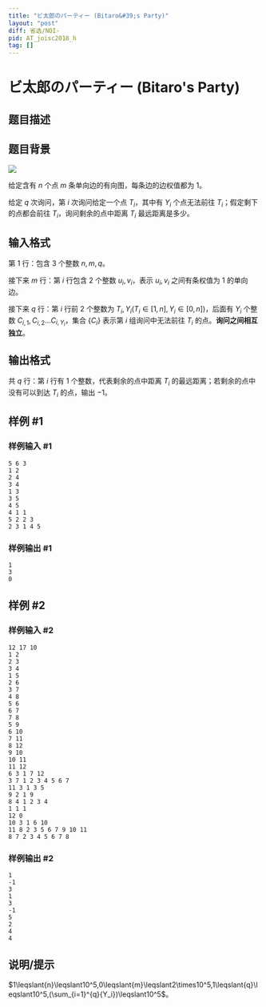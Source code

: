 ```yaml
---
title: "ビ太郎のパーティー (Bitaro&#39;s Party)"
layout: "post"
diff: 省选/NOI-
pid: AT_joisc2018_h
tag: []
---
```


# ビ太郎のパーティー (Bitaro&#39;s Party)

## 题目描述

## 题目背景

![](https://cdn.luogu.com.cn/upload/image_hosting/cqzxwjey.png)


给定含有 $n$ 个点 $m$ 条单向边的有向图，每条边的边权值都为 $1$。

给定 $q$ 次询问，第 $i$ 次询问给定一个点 $T_i$，其中有 $Y_i$ 个点无法前往 $T_i$；假定剩下的点都会前往 $T_i$，询问剩余的点中距离 $T_i$ 最远距离是多少。

## 输入格式

第 $1$ 行：包含 $3$ 个整数 $n,m,q$。

接下来 $m$ 行：第 $i$ 行包含 $2$ 个整数 $u_i,v_i$，表示 $u_i,v_i$ 之间有条权值为 $1$ 的单向边。

接下来 $q$ 行：第 $i$ 行前 $2$ 个整数为 $T_i,Y_i(T_i\in[1,n],Y_i\in[0,n])$，后面有 $Y_i$ 个整数 $C_{i,1},C_{i,2}\dots C_{i,Y_i}$，集合 $\{C_i\}$ 表示第 $i$ 组询问中无法前往 $T_i$ 的点。**询问之间相互独立**。

## 输出格式

共 $q$ 行：第 $i$ 行有 $1$ 个整数，代表剩余的点中距离 $T_i$ 的最远距离；若剩余的点中没有可以到达 $T_i$ 的点，输出 $-1$。

## 样例 #1

### 样例输入 #1

```
5 6 3
1 2
2 4
3 4
1 3
3 5
4 5
4 1 1
5 2 2 3
2 3 1 4 5
```

### 样例输出 #1

```
1
3
0
```

## 样例 #2

### 样例输入 #2

```
12 17 10
1 2
2 3
3 4
1 5
2 6
3 7
4 8
5 6
6 7
7 8
5 9
6 10
7 11
8 12
9 10
10 11
11 12
6 3 1 7 12
3 7 1 2 3 4 5 6 7
11 3 1 3 5
9 2 1 9
8 4 1 2 3 4
1 1 1
12 0
10 3 1 6 10
11 8 2 3 5 6 7 9 10 11
8 7 2 3 4 5 6 7 8
```

### 样例输出 #2

```
1
-1
3
1
3
-1
5
2
4
4
```

## 说明/提示

$1\leqslant{n}\leqslant10^5,0\leqslant{m}\leqslant2\times10^5,1\leqslant{q}\leqslant10^5,(\sum_{i=1}^{q}{Y_i})\leqslant10^5$。


